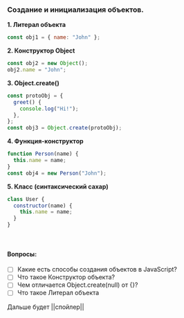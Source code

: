 ### Создание и инициализация объектов.

**1. Литерал объекта**

```js
const obj1 = { name: "John" };
```

**2. Конструктор Object**

```js
const obj2 = new Object();
obj2.name = "John";
```

**3. Object.create()**

```js
const protoObj = {
  greet() {
    console.log("Hi!");
  },
};
const obj3 = Object.create(protoObj);
```

**4. Функция-конструктор**

```js
function Person(name) {
  this.name = name;
}
const obj4 = new Person("John");
```

**5. Класс (синтаксический сахар)**

```js
class User {
  constructor(name) {
    this.name = name;
  }
}
```

<!-- #### Что такое Конструктор объекта -->

<br>

#### Вопросы:

- [ ] Какие есть способы создания объектов в JavaScript?
- [ ] Что такое Конструктор объекта?
- [ ] Чем отличается Object.create(null) от {}?
- [ ] Что такое Литерал объекта

Дальше будет ||спойлер||

